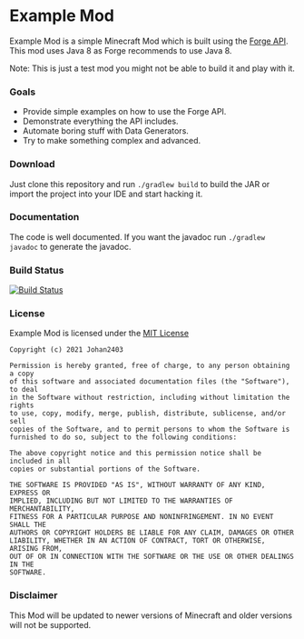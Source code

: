 # Example Mod

Example Mod is a simple Minecraft Mod which is built using the [Forge API](https://github.com/MinecraftForge/MinecraftForge). This mod uses 
Java 8 as Forge recommends to use Java 8.  

Note: This is just a test mod you might not be able to build it and play with it.

### Goals
  * Provide simple examples on how to use the Forge API.
  * Demonstrate everything the API includes.
  * Automate boring stuff with Data Generators.
  * Try to make something complex and advanced.

### Download

Just clone this repository and run `./gradlew build` to build the JAR or import the project 
into your IDE and start hacking it.

### Documentation

The code is well documented. If you want the javadoc run `./gradlew javadoc` to generate 
the javadoc.

### Build Status
[![Build Status](https://travis-ci.com/Johan2403/ExampleMod.svg?branch=1.16.x)](https://travis-ci.com/Johan2403/ExampleMod)

### License

Example Mod is licensed under the [MIT License](LICENSE)

```
Copyright (c) 2021 Johan2403

Permission is hereby granted, free of charge, to any person obtaining a copy
of this software and associated documentation files (the "Software"), to deal
in the Software without restriction, including without limitation the rights
to use, copy, modify, merge, publish, distribute, sublicense, and/or sell
copies of the Software, and to permit persons to whom the Software is
furnished to do so, subject to the following conditions:

The above copyright notice and this permission notice shall be included in all
copies or substantial portions of the Software.

THE SOFTWARE IS PROVIDED "AS IS", WITHOUT WARRANTY OF ANY KIND, EXPRESS OR
IMPLIED, INCLUDING BUT NOT LIMITED TO THE WARRANTIES OF MERCHANTABILITY,
FITNESS FOR A PARTICULAR PURPOSE AND NONINFRINGEMENT. IN NO EVENT SHALL THE
AUTHORS OR COPYRIGHT HOLDERS BE LIABLE FOR ANY CLAIM, DAMAGES OR OTHER
LIABILITY, WHETHER IN AN ACTION OF CONTRACT, TORT OR OTHERWISE, ARISING FROM,
OUT OF OR IN CONNECTION WITH THE SOFTWARE OR THE USE OR OTHER DEALINGS IN THE
SOFTWARE.
```

### Disclaimer

This Mod will be updated to newer versions of Minecraft and older versions will not
be supported.
